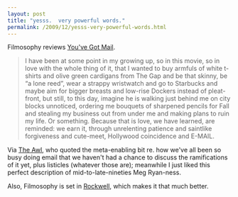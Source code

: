 ```yaml
---
layout: post
title: "yesss.  very powerful words."
permalink: /2009/12/yesss-very-powerful-words.html
---
```


Filmosophy reviews [You've Got Mail](http://filmosophy.tumblr.com/post/273362088/youve-got-mail-1997).

> I have been at some point in my growing up, so in this movie, so in love with the whole thing of it, that I wanted to buy armfuls of white t-shirts and olive green cardigans from The Gap and be that skinny, be “a lone reed”, wear a strappy wristwatch and go to Starbucks and maybe aim for bigger breasts and low-rise Dockers instead of pleat-front, but still, to this day, imagine he is walking just behind me on city blocks unnoticed, ordering me bouquets of sharpened pencils for Fall and stealing my business out from under me and making plans to ruin my life. Or something. Because that is love, we have learned, are reminded: we earn it, through unrelenting patience and saintlike forgiveness and cute-meet, Hollywood coincidence and E-MAIL.

Via [The Awl](http://www.theawl.com/2009/12/youve-got-mail-reviewed), who quoted the meta-enabling bit re. how we've all been so busy doing email that we haven't had a chance to discuss the ramifications of it yet, plus listicles (whatever those are); meanwhile I just liked this perfect description of mid-to-late-nineties Meg Ryan-ness.

Also, Filmosophy is set in [Rockwell](http://www.fonts.com/FindFonts/detail.htm?pid=201908), which makes it that much better.